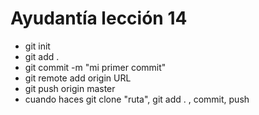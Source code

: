 # Ayudantía lección 14

  - git init
  - git add .
  - git commit -m "mi primer commit"
  - git remote add origin URL
  - git push origin master
  - cuando haces git clone "ruta", git add . , commit, push
  
